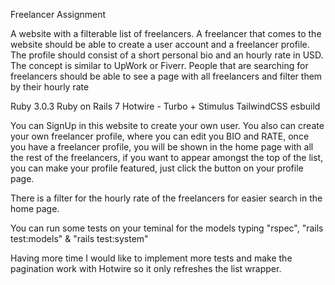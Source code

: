 Freelancer Assignment

A website with a filterable list of freelancers. A freelancer that comes to the website should be able to create a user account and a freelancer profile. The profile should consist of a short personal bio and an hourly rate in USD. The concept is similar to UpWork or Fiverr. People that are searching for freelancers should be able to see a page with all freelancers and filter them by their hourly rate

Ruby 3.0.3
Ruby on Rails 7
Hotwire - Turbo + Stimulus
TailwindCSS
esbuild

You can SignUp in this website to create your own user. You also can create your own freelancer profile, where you can edit you BIO and RATE, once you
have a freelancer profile, you will be shown in the home page with all the rest of the freelancers, if you want to appear amongst the top of the list, you can make your profile featured, just click the button on your profile page.

There is a filter for the hourly rate of the freelancers for easier search in the home page.

You can run some tests on your teminal for the models typing "rspec", "rails test:models" & "rails test:system"


Having more time I would like to implement more tests and make the pagination work with Hotwire so it only refreshes the list wrapper.


